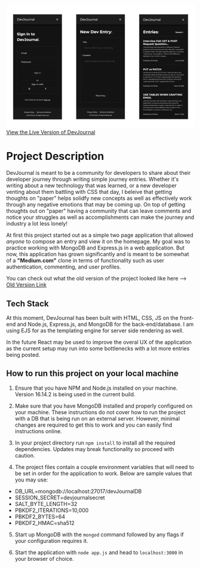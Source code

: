 ![DevJournal Screenshots](/readme-sc.png?raw=true)
[View the Live Version of DevJournal](https://devjournal-kirill.herokuapp.com/)


# Project Description

DevJournal is meant to be a community for developers to share about their developer journey through writing simple journey entries. Whether it's writing about a new technology that was learned, or a new developer venting about them battling with CSS that day, I beleive that getting thoughts on "paper" helps solidfy new concepts as well as effectively work through any negative emotions that may be coming up. On top of getting thoughts out on "paper" having a community that can leave comments and notice your struggles as well as accomplishments can make the journey and industry a lot less lonely!

At first this project started out as a simple two page application that allowed *anyone* to compose an entry and view it on the homepage. My goal was to practice working with MongoDB and Express.js in a web application. But now, this application has grown significantly and is meant to be somewhat of a **"Medium.com"** clone in terms of functionality such as user authentication, commenting, and user profiles.

You can check out what the old version of the project looked like here --> [Old Version Link](https://kirill-dev-journal.herokuapp.com/)


## Tech Stack

At this moment, DevJournal has been built with HTML, CSS, JS on the front-end and Node.js, Express.js, and MongoDB for the back-end/database. I am using EJS for as the templating engine for server side rendering as well.

In the future React may be used to improve the overal UX of the application as the current setup may run into some bottlenecks with a lot more entries being posted.


## How to run this project on your local machine

1. Ensure that you have NPM and Node.js installed on your machine. Version 16.14.2 is being used in the current build.

2. Make sure that you have MongoDB installed and properly configured on your machine. These instructions do not cover how to run the project with a DB that is being run on an external server. However, minimal changes are required to get this to work and you can easily find instructions online.

3. In your project directory run `npm install` to install all the required dependencies. Updates may break functionality so proceed with caution.

4. The project files contain a couple environment variables that will need to be set in order for the application to work. Below are sample values that you may use:
  - DB_URL=mongodb://localhost:27017/devJournalDB
  - SESSION_SECRET=devjournalsecret
  - SALT_BYTE_LENGTH=32
  - PBKDF2_ITERATIONS=10,000
  - PBKDF2_BYTES=64
  - PBKDF2_HMAC=sha512

5. Start up MongoDB with the `mongod` command followed by any flags if your configuration requires it.

6. Start the application with `node app.js` and head to `localhost:3000` in your browser of choice.
